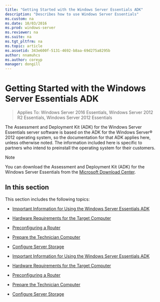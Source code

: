 ```yaml
---
title: "Getting Started with the Windows Server Essentials ADK"
description: "Describes how to use Windows Server Essentials"
ms.custom: na
ms.date: 10/03/2016
ms.prod: windows-server
ms.reviewer: na
ms.suite: na
ms.tgt_pltfrm: na
ms.topic: article
ms.assetid: 343e600f-5131-4692-b8aa-69d275a8295b
author: nnamuhcs
ms.author: coreyp
manager: dongill
---
```


# Getting Started with the Windows Server Essentials ADK

>Applies To: Windows Server 2016 Essentials, Windows Server 2012 R2 Essentials, Windows Server 2012 Essentials

The Assessment and Deployment Kit (ADK) for the  Windows Server Essentials server software is based on the ADK for the  Windows Server® 2012 operating system, so the documentation for that ADK applies here, unless otherwise noted. The information included here is specific to partners who intend to preinstall the operating system for their customers.  
  
> [!NOTE]
>  You can download the Assessment and Deployment Kit (ADK) for the  Windows Server Essentials from the [Microsoft Download Center](https://www.microsoft.com/download/details.aspx?id=34866).  
  
## In this section  
 This section includes the following topics:  
  

-   [Important Information for Using the Windows Server Essentials ADK](Important-Information-for-Using-the-Windows-Server-Essentials-ADK.md)  
  
-   [Hardware Requirements for the Target Computer](Hardware-Requirements-for-the-Target-Computer.md)  
  
-   [Preconfiguring a Router](Preconfiguring-a-Router.md)  
  
-   [Prepare the Technician Computer](Prepare-the-Technician-Computer.md)  
  
-   [Configure Server Storage](Configure-Server-Storage.md)

-   [Important Information for Using the Windows Server Essentials ADK](../install/Important-Information-for-Using-the-Windows-Server-Essentials-ADK.md)  
  
-   [Hardware Requirements for the Target Computer](../install/Hardware-Requirements-for-the-Target-Computer.md)  
  
-   [Preconfiguring a Router](../install/Preconfiguring-a-Router.md)  
  
-   [Prepare the Technician Computer](../install/Prepare-the-Technician-Computer.md)  
  
-   [Configure Server Storage](../install/Configure-Server-Storage.md)

